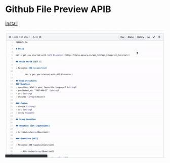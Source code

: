 # Github File Preview APIB

[Install](https://github.com/iamogbz/oh-my-scripts/raw/master/scripts/github-file-preview-apib/index.user.js)

[![extend-file-preview-apib-demo](https://github.com/iamogbz/gh-pro-view/raw/master/src/assets/images/extend-file-preview-apib-demo.gif)](https://github.com/apiaryio/api-blueprint-cheatsheet/blob/master/polls.apib)
